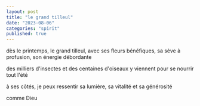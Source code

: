 ```yaml
---
layout: post
title: "le grand tilleul"
date: "2023-08-06"
categories: "spirit"
published: true
---
```


dès le printemps, le grand tilleul, avec ses fleurs bénéfiques, sa sève à profusion, son énergie débordante  

des milliers d'insectes et des centaines d'oiseaux y viennent pour se nourrir  
tout l'été  

à ses côtés, je peux ressentir sa lumière, sa vitalité et sa générosité  

comme Dieu  
